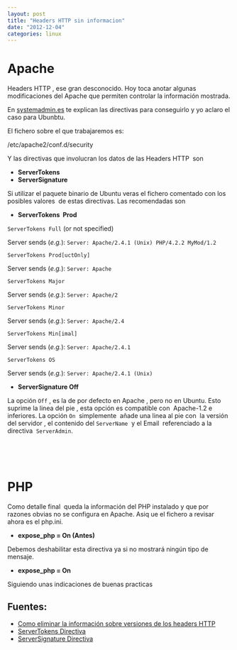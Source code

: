 ```yaml
---
layout: post
title: "Headers HTTP sin informacion"
date: "2012-12-04"
categories: linux
---
```


# Apache

Headers HTTP , ese gran desconocido. Hoy toca anotar algunas modificaciones del Apache que permiten controlar la información mostrada.

En [systemadmin.es](https://systemadmin.es "systemadmin.es") te explican las directivas para conseguirlo y yo aclaro el caso para Ubunbtu.

El fichero sobre el que trabajaremos es:

/etc/apache2/conf.d/security

Y las directivas que involucran los datos de las Headers HTTP  son

- **ServerTokens**
- **ServerSignature**

Si utilizar el paquete binario de Ubuntu veras el fichero comentado con los posibles valores  de estas directivas. Las recomendadas son

- **ServerTokens  Prod**

`ServerTokens Full` (or not specified)

Server sends (_e.g._): `Server: Apache/2.4.1 (Unix) PHP/4.2.2 MyMod/1.2`

`ServerTokens Prod[uctOnly]`

Server sends (_e.g._): `Server: Apache`

`ServerTokens Major`

Server sends (_e.g._): `Server: Apache/2`

`ServerTokens Minor`

Server sends (_e.g._): `Server: Apache/2.4`

`ServerTokens Min[imal]`

Server sends (_e.g._): `Server: Apache/2.4.1`

`ServerTokens OS`

Server sends (_e.g._): `Server: Apache/2.4.1 (Unix)`

- **ServerSignature Off**

La opción `Off` , es la de por defecto en Apache , pero no en Ubuntu. Esto suprime la linea del pie , esta opción es compatible con  Apache-1.2 e inferiores. La opción `On`  simplemente  añade una linea al pie con  la versión del servidor , el contenido del `ServerName`  y el Email  referenciado a la directiva  `ServerAdmin`.

 

 

# PHP

Como detalle final  queda la información del PHP instalado y que por razones obvias no se configura en Apache. Asiq ue el fichero a revisar ahora es el php.ini.

- **expose\_php = On (Antes)**

Debemos deshabilitar esta directiva ya si no mostrará ningún tipo de mensaje.

- **expose\_php = On**

Siguiendo unas indicaciones de buenas practicas

## Fuentes:

- [Como eliminar la información sobre versiones de los headers HTTP](https://systemadmin.es/2009/01/como-eliminar-la-informacion-sobre-versiones-de-los-headers-http "como eliminar la informacion sobre versiones de los headers http")
- [ServerTokens Directiva](https://httpd.apache.org/docs/current/mod/core.html#servertokens "servertokens")
- [ServerSignature Directiva](https://httpd.apache.org/docs/current/mod/core.html#serversignature "serversignature")
